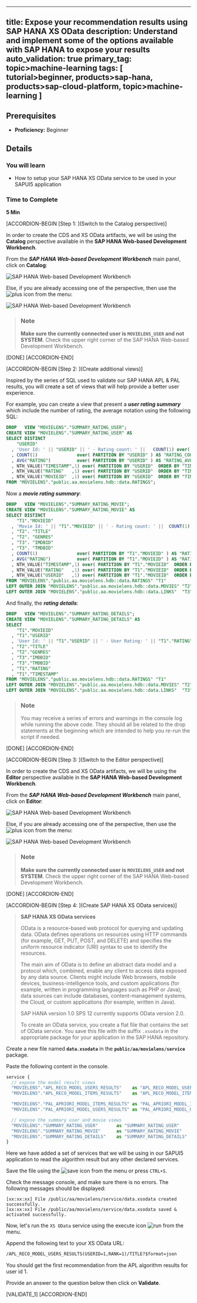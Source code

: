 
---
title: Expose your recommendation results using SAP HANA XS OData
description: Understand and implement some of the options available with SAP HANA to expose your results
auto_validation: true
primary_tag: topic>machine-learning
tags: [  tutorial>beginner, products>sap-hana, products>sap-cloud-platform, topic>machine-learning ]
---

## Prerequisites
 - **Proficiency:** Beginner

## Details
### You will learn

- How to setup your SAP HANA XS OData service to be used in your SAPUI5 application

### Time to Complete
**5 Min**

[ACCORDION-BEGIN [Step 1: ](Switch to the Catalog perspective)]

In order to create the CDS and XS OData artifacts, we will be using the **Catalog** perspective available in the **SAP HANA Web-based Development Workbench**.

From the ***SAP HANA Web-based Development Workbench*** main panel, click on **Catalog**:

![SAP HANA Web-based Development Workbench](01.png)

Else, if you are already accessing one of the perspective, then use the ![plus](0-navigation.png) icon from the menu:

![SAP HANA Web-based Development Workbench](02.png)

> ### **Note**
>**Make sure the currently connected user is `MOVIELENS_USER` and not SYSTEM**. Check the upper right corner of the SAP HANA Web-based Development Workbench.

[DONE]
[ACCORDION-END]

[ACCORDION-BEGIN [Step 2: ](Create additional views)]

Inspired by the series of SQL used to validate our SAP HANA APL & PAL results, you will create a set of views that will help provide a better user experience.

For example, you can create a view that present a ***user rating summary*** which include the number of rating, the average notation using the following SQL:

```SQL
DROP   VIEW "MOVIELENS"."SUMMARY_RATING_USER";
CREATE VIEW "MOVIELENS"."SUMMARY_RATING_USER" AS
SELECT DISTINCT
    "USERID"
  , 'User Id: ' || "USERID" || ' - Rating count: ' ||   COUNT(1) over( PARTITION BY "USERID" )  AS DESCRIPTION
  , COUNT(1)               over( PARTITION BY "USERID" ) AS "RATING_COUNT"
  , AVG("RATING")          over( PARTITION BY "USERID" ) AS "RATING_AVG"
  , NTH_VALUE("TIMESTAMP",1) over( PARTITION BY "USERID"  ORDER BY "TIMESTAMP" DESC, "MOVIEID") AS "LAST_RATING_DATE"
  , NTH_VALUE("RATING"   ,1) over( PARTITION BY "USERID"  ORDER BY "TIMESTAMP" DESC, "MOVIEID") AS "LAST_RATING"
  , NTH_VALUE("MOVIEID"  ,1) over( PARTITION BY "USERID"  ORDER BY "TIMESTAMP" DESC, "MOVIEID") AS "LAST_MOVIEID"
FROM "MOVIELENS"."public.aa.movielens.hdb::data.RATINGS";
```

Now a ***movie rating summary***:

```SQL
DROP   VIEW "MOVIELENS"."SUMMARY_RATING_MOVIE";
CREATE VIEW "MOVIELENS"."SUMMARY_RATING_MOVIE" AS
SELECT DISTINCT
    "T1"."MOVIEID"
  , 'Movie Id: ' || "T1"."MOVIEID" || ' - Rating count: ' ||  COUNT(1) over( PARTITION BY "T1"."MOVIEID" ) AS DESCRIPTION
  , "T2". "TITLE"
  , "T2". "GENRES"
  , "T3". "IMDBID"
  , "T3". "TMDBID"
  , COUNT(1)               over( PARTITION BY "T1"."MOVIEID" ) AS "RATING_COUNT"
  , AVG("RATING")          over( PARTITION BY "T1"."MOVIEID" ) AS "RATING_AVG"
  , NTH_VALUE("TIMESTAMP",1) over( PARTITION BY "T1"."MOVIEID"  ORDER BY "T1"."TIMESTAMP" DESC, "T1"."MOVIEID") AS "LAST_RATING_DATE"
  , NTH_VALUE("RATING"   ,1) over( PARTITION BY "T1"."MOVIEID"  ORDER BY "T1"."TIMESTAMP" DESC, "T1"."MOVIEID") AS "LAST_RATING"
  , NTH_VALUE("USERID"   ,1) over( PARTITION BY "T1"."MOVIEID"  ORDER BY "T1"."TIMESTAMP" DESC, "T1"."MOVIEID") AS "LAST_USERID"
FROM "MOVIELENS"."public.aa.movielens.hdb::data.RATINGS" "T1"
LEFT OUTER JOIN "MOVIELENS"."public.aa.movielens.hdb::data.MOVIES" "T2" on ("T1".MOVIEID = "T2".MOVIEID)
LEFT OUTER JOIN "MOVIELENS"."public.aa.movielens.hdb::data.LINKS"  "T3" on ("T1".MOVIEID = "T3".MOVIEID);
```

And finally, the ***rating details***:

```SQL
DROP   VIEW "MOVIELENS"."SUMMARY_RATING_DETAILS";
CREATE VIEW "MOVIELENS"."SUMMARY_RATING_DETAILS" AS
SELECT
    "T1"."MOVIEID"
  , "T1"."USERID"
  , 'User Id: ' || "T1"."USERID" || ' - User Rating: ' || "T1"."RATING" || ' - Movie Id: ' || "T1"."MOVIEID" || ' - Title: ' || "T2"."TITLE" AS DESCRIPTION
  , "T2"."TITLE"
  , "T2"."GENRES"
  , "T3"."IMDBID"
  , "T3"."TMDBID"
  , "T1"."RATING"
  , "T1"."TIMESTAMP"
FROM "MOVIELENS"."public.aa.movielens.hdb::data.RATINGS" "T1"
LEFT OUTER JOIN "MOVIELENS"."public.aa.movielens.hdb::data.MOVIES" "T2" on ("T1".MOVIEID = "T2".MOVIEID)
LEFT OUTER JOIN "MOVIELENS"."public.aa.movielens.hdb::data.LINKS"  "T3" on ("T1".MOVIEID = "T3".MOVIEID);
```

> ### **Note**
>You may receive a series of errors and warnings in the console log while running the above code. They should all be related to the drop statements at the beginning which are intended to help you re-run the script if needed.

[DONE]
[ACCORDION-END]

[ACCORDION-BEGIN [Step 3: ](Switch to the Editor perspective)]

In order to create the CDS and XS OData artifacts, we will be using the **Editor** perspective available in the **SAP HANA Web-based Development Workbench**.

From the ***SAP HANA Web-based Development Workbench*** main panel, click on **Editor**:

![SAP HANA Web-based Development Workbench](01.png)

Else, if you are already accessing one of the perspective, then use the ![plus](0-navigation.png) icon from the menu:

![SAP HANA Web-based Development Workbench](02.png)

> ### **Note**
>**Make sure the currently connected user is `MOVIELENS_USER` and not SYSTEM**. Check the upper right corner of the SAP HANA Web-based Development Workbench.

[DONE]
[ACCORDION-END]

[ACCORDION-BEGIN [Step 4: ](Create SAP HANA XS OData services)]

> **SAP HANA XS OData services**
>
>OData is a resource-based web protocol for querying and updating data. OData defines operations on resources using HTTP commands (for example, GET, PUT, POST, and DELETE) and specifies the uniform resource indicator (URI) syntax to use to identify the resources.
>
>The main aim of OData is to define an abstract data model and a protocol which, combined, enable any client to access data exposed by any data source. Clients might include Web browsers, mobile devices, business-intelligence tools, and custom applications (for example, written in programming languages such as PHP or Java); data sources can include databases, content-management systems, the Cloud, or custom applications (for example, written in Java).
>
>SAP HANA version 1.0 SPS 12 currently supports OData version 2.0.
>
>To create an OData service, you create a flat file that contains the set of OData service. You save this file with the suffix `.xsodata` in the appropriate package for your application in the SAP HANA repository.

Create a new file named **`data.xsodata`** in the **`public/aa/movielens/service`** package.

Paste the following content in the console.

```JavaScript
service {
  // expose the model result views
  "MOVIELENS"."APL_RECO_MODEL_USERS_RESULTS"    as "APL_RECO_MODEL_USERS_RESULTS" key ("USERID" , "RANK");
  "MOVIELENS"."APL_RECO_MODEL_ITEMS_RESULTS"    as "APL_RECO_MODEL_ITEMS_RESULTS" key ("MOVIEID", "RANK");

  "MOVIELENS"."PAL_APRIORI_MODEL_ITEMS_RESULTS" as "PAL_APRIORI_MODEL_ITEMS_RESULTS" key ("MOVIEID", "RANK");
  "MOVIELENS"."PAL_APRIORI_MODEL_USERS_RESULTS" as "PAL_APRIORI_MODEL_USERS_RESULTS" key ("USERID" , "RANK");

  // expose the summary user and movie views
  "MOVIELENS"."SUMMARY_RATING_USER"       as "SUMMARY_RATING_USER"     key ("USERID");
  "MOVIELENS"."SUMMARY_RATING_MOVIE"      as "SUMMARY_RATING_MOVIE"    key ("MOVIEID");
  "MOVIELENS"."SUMMARY_RATING_DETAILS"    as "SUMMARY_RATING_DETAILS"  key ("USERID", "MOVIEID");
}
```

Here we have added a set of services that we will be using in our SAPUI5 application to read the algorithm result but any other declared services.

Save the file using the ![save](0-save.png) icon from the menu or press `CTRL+S`.

Check the message console, and make sure there is no errors. The following messages should be displayed:

```
[xx:xx:xx] File /public/aa/movielens/service/data.xsodata created successfully.
[xx:xx:xx] File /public/aa/movielens/service/data.xsodata saved & activated successfully.
```

Now, let's run the `XS OData` service using the execute icon ![run](0-run.png) from the menu.

Append the following text to your XS OData URL:

```HTML
/APL_RECO_MODEL_USERS_RESULTS(USERID=1,RANK=1)/TITLE?$format=json
```

You should get the first recommendation from the APL algorithm results for user id 1.

Provide an answer to the question below then click on **Validate**.

[VALIDATE_1]
[ACCORDION-END]
